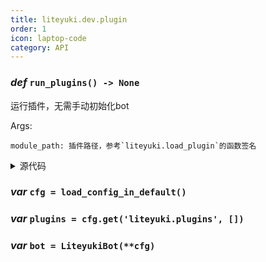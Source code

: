 ```yaml
---
title: liteyuki.dev.plugin
order: 1
icon: laptop-code
category: API
---
```


### ***def*** `run_plugins() -> None`

运行插件，无需手动初始化bot

Args:

    module_path: 插件路径，参考`liteyuki.load_plugin`的函数签名

<details>
<summary>源代码</summary>

```python
def run_plugins(*module_path: str | Path):
    """
    运行插件，无需手动初始化bot
    Args:
        module_path: 插件路径，参考`liteyuki.load_plugin`的函数签名
    """
    cfg = load_config_in_default()
    plugins = cfg.get('liteyuki.plugins', [])
    plugins.extend(module_path)
    cfg['liteyuki.plugins'] = plugins
    bot = LiteyukiBot(**cfg)
    bot.run()
```
</details>

### ***var*** `cfg = load_config_in_default()`



### ***var*** `plugins = cfg.get('liteyuki.plugins', [])`



### ***var*** `bot = LiteyukiBot(**cfg)`




